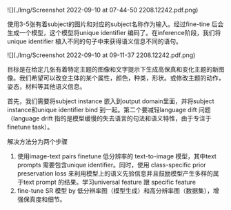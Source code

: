 ![](./Img/Screenshot 2022-09-10 at 07-44-50 2208.12242.pdf.png)

使用3-5张有着subject的图片和对应的subject名称作为输入。经过fine-tine 后会生成一个模型，这个模型将unique identifier 编码了。在inference阶段，我们将unique identifier 植入不同的句子中来获得语义信息不同的语句。

![](./Img/Screenshot 2022-09-10 at 09-11-37 2208.12242.pdf.png)

目标是在给定几张有着特定主题的图像和文字提示下生成高保真和变化主题的新图像。我们希望可以改变主体的某个属性，颜色，种类，形状。或修改主题的动作，姿态，材料等其他语义信息。

首先，我们需要将subject instance 嵌入到output domain里面，并将subject instance和unique identifier bind 到一起。第二个要减轻language dift 问题 （language drift 指的是模型缓慢的失去语言的句法和语义特性，由于专注于finetune task）。

解决方法分为两个步骤

1. 使用image-text pairs finetune 低分辨率的 text-to-image 模型，其中text prompts 需要包含unique identifier。同时，使用 class-specific prior preservation loss 来利用模型上的语义先验信息并且鼓励模型产生多样的属于text prompt 的结果。学习universal feature 跟 specific feature
2. fine-tune SR 模型 by 低分辨率图（模型生成）和高分辨率图（数据集），增强保真度和细节。









